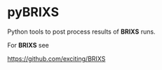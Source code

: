 # pyBRIXS

Python tools to post process results of **BRIXS** runs. 

For **BRIXS** see

https://github.com/exciting/BRIXS
